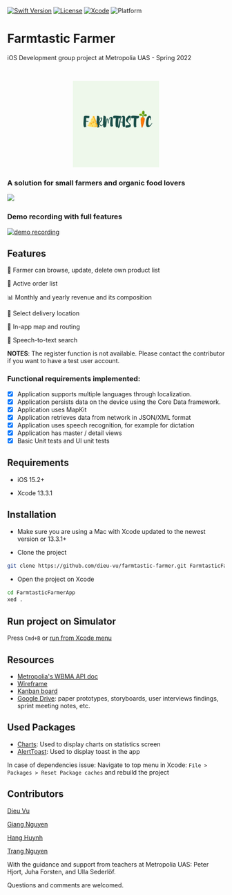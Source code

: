[![Swift Version][swift-image]][swift-url]
[![License][license-image]][license-url]
[![Xcode][xcode-image]](https://developer.apple.com/documentation/xcode-release-notes/xcode-13_3_1-release-notes)
![Platform](https://img.shields.io/badge/ios-15.4-lightgray.svg)

# Farmtastic Farmer

iOS Development group project at Metropolia UAS - Spring 2022

<br  />

<p  align="center">

<img  src="FarmtasticFarmer/Assets.xcassets/placeholder.imageset/placeholder.png"  alt="Logo"  width="200"  height="200">

</a>

<p  align="center">

### A solution for small farmers and organic food lovers

</p>

</p>

<p  align="row">

<img  src= "FarmtasticFarmer/demo/Demo gif.gif"  width="300"  >

</p>

<p>

### Demo recording with full features

<p>

 [
  ![demo recording](http://img.youtube.com/vi/fS2B3cMipnM/0.jpg)](https://youtu.be/fS2B3cMipnM)
  
</p>

## Features

🍖 Farmer can browse, update, delete own product list

🥦 Active order list

📊 Monthly and yearly revenue and its composition

🥕 Select delivery location

🌽 In-app map and routing

📢 Speech-to-text search

**NOTES**: The register function is not available. Please contact the contributor if you want to have a test user account.

### Functional requirements implemented:

- [x] Application supports multiple languages through localization.
- [x] Application persists data on the device using the Core Data framework.
- [x] Application uses MapKit
- [x] Application retrieves data from network in JSON/XML format
- [x] Application uses speech recognition, for example for dictation
- [x] Application has master / detail views
- [x] Basic Unit tests and UI unit tests

## Requirements

- iOS 15.2+

- Xcode 13.3.1

## Installation

- Make sure you are using a Mac with Xcode updated to the newest version or 13.3.1+

- Clone the project

```zsh
git clone https://github.com/dieu-vu/farmtastic-farmer.git FarmtasticFarmerApp

```

- Open the project on Xcode

```zsh
cd FarmtasticFarmerApp
xed .
```

## Run project on Simulator

Press `Cmd+B` or [run from Xcode menu](https://developer.apple.com/documentation/xcode/running-your-app-in-the-simulator-or-on-a-device)

## Resources

- [Metropolia's WBMA API doc](https://media.mw.metropolia.fi/wbma/docs/)
- [Wireframe](https://www.figma.com/file/lCpZyRcrzvuiIQ6xbi6LKS/Farmtastic?node-id=0%3A1)
- [Kanban board](https://miro.com/app/board/uXjVODnLEX8=/?share_link_id=523297843888)
- [Google Drive](https://drive.google.com/drive/folders/1a3XQqAnz3He3FRIf2Q2VWADE-m5gd8-_?usp=sharing): paper prototypes, storyboards, user interviews findings, sprint meeting notes, etc.

## Used Packages
- [Charts](https://github.com/danielgindi/Charts): Used to display charts on statistics screen
- [AlertToast](https://github.com/elai950/AlertToast): Used to display toast in the app

In case of dependencies issue: Navigate to top menu in Xcode: `File > Packages > Reset Package caches` and rebuild the project

## Contributors

[Dieu Vu](https://github.com/dieu-vu)

[Giang Nguyen](https://github.com/GiangNguyen1207)

[Hang Huynh](https://github.com/HangHuynh19)

[Trang Nguyen](https://github.com/maitrang85)

With the guidance and support from teachers at Metropolia UAS: Peter Hjort, Juha Forsten, and Ulla Sederlöf.

Questions and comments are welcomed.

[swift-image]: https://img.shields.io/badge/swift-5.0-orange.svg
[xcode-image]: https://img.shields.io/badge/xcode-13.3.1-green.svg
[swift-url]: https://swift.org/
[license-image]: https://img.shields.io/badge/License-MIT-blue.svg
[license-url]: LICENSE
